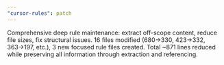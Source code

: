 ```yaml
---
"cursor-rules": patch
---
```


Comprehensive deep rule maintenance: extract off-scope content, reduce file sizes, fix structural issues. 16 files modified (680→330, 423→332, 363→197, etc.), 3 new focused rule files created. Total ~871 lines reduced while preserving all information through extraction and referencing.

